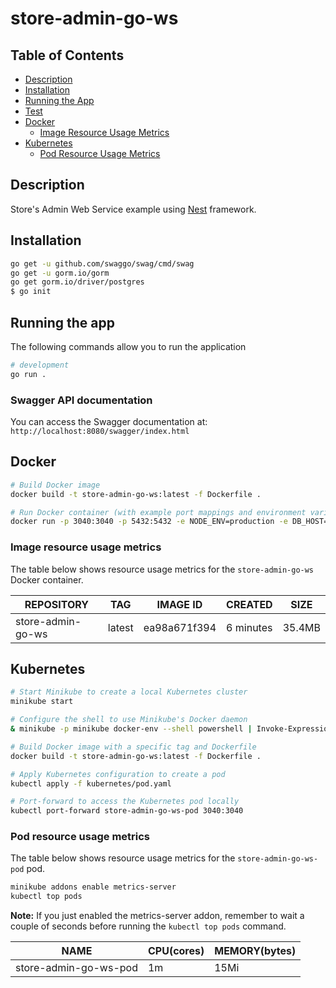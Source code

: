 # store-admin-go-ws

## Table of Contents
- [Description](#description)
- [Installation](#installation)
- [Running the App](#running-the-app)
- [Test](#test)
- [Docker](#docker)
  - [Image Resource Usage Metrics](#image-resource-usage-metrics)
- [Kubernetes](#kubernetes)
  - [Pod Resource Usage Metrics](#pod-resource-usage-metrics)

## Description

Store's Admin Web Service example using [Nest](https://github.com/nestjs/nest) framework.

## Installation

```bash
go get -u github.com/swaggo/swag/cmd/swag
go get -u gorm.io/gorm
go get gorm.io/driver/postgres
$ go init
```

## Running the app
The following commands allow you to run the application

```bash
# development
go run .
```

### Swagger API documentation
You can access the Swagger documentation at: `http://localhost:8080/swagger/index.html`

## Docker

```bash
# Build Docker image
docker build -t store-admin-go-ws:latest -f Dockerfile .

# Run Docker container (with example port mappings and environment variables)
docker run -p 3040:3040 -p 5432:5432 -e NODE_ENV=production -e DB_HOST="host.docker.internal" -e DB_PORT="5432" -e DB_USERNAME="postgres" -e DB_PASSWORD="1234" -e DB_NAME="sale-management-system" -e DB_LOGGING="true" store-admin-go-ws
```

### Image resource usage metrics

The table below shows resource usage metrics for the `store-admin-go-ws` Docker container.

| REPOSITORY           | TAG    | IMAGE ID      | CREATED    | SIZE    |
|----------------------|--------|---------------|------------|---------|
| store-admin-go-ws    | latest | ea98a671f394  | 6 minutes  | 35.4MB  |


## Kubernetes

```bash
# Start Minikube to create a local Kubernetes cluster
minikube start

# Configure the shell to use Minikube's Docker daemon
& minikube -p minikube docker-env --shell powershell | Invoke-Expression

# Build Docker image with a specific tag and Dockerfile
docker build -t store-admin-go-ws:latest -f Dockerfile .

# Apply Kubernetes configuration to create a pod
kubectl apply -f kubernetes/pod.yaml

# Port-forward to access the Kubernetes pod locally
kubectl port-forward store-admin-go-ws-pod 3040:3040
```

### Pod resource usage metrics

The table below shows resource usage metrics for the `store-admin-go-ws-pod` pod.

```bash
minikube addons enable metrics-server
kubectl top pods
```

**Note:** If you just enabled the metrics-server addon, remember to wait a couple of seconds before running the `kubectl top pods` command.


| NAME                   | CPU(cores) | MEMORY(bytes) |
|------------------------|------------|---------------|
| store-admin-go-ws-pod  | 1m         | 15Mi          |
